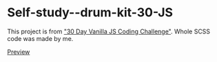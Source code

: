 # Self-study--drum-kit-30-JS

This project is from <a href="https://javascript30.com/">"30 Day Vanilla JS Coding Challenge"</a>. Whole SCSS code was made by me.
<p><a href="https://emiliaprzybylek.github.io/Self-study--drum-kit-30-JS/">Preview</a></p>
